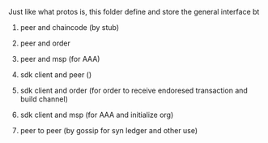 Just like what protos is, this folder define and store the general interface bt 

1) peer and chaincode (by stub)
2) peer and order 
3) peer and msp (for AAA)

4) sdk client and peer ()
5) sdk client and order (for order to receive endoresed transaction and build channel)
6) sdk client and msp (for AAA and initialize org)


7) peer to peer (by gossip for syn ledger and other use)

